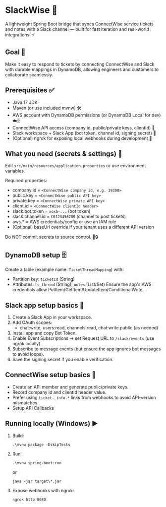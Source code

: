 # SlackWise 🚀

A lightweight Spring Boot bridge that syncs ConnectWise service tickets and notes with a Slack channel — built for fast iteration and real-world integrations. ⚡️

## Goal 🎯
Make it easy to respond to tickets by connecting ConnectWise and Slack with durable mappings in DynamoDB, allowing engineers and customers to collaborate seamlessly.

## Prerequisites ✅
- Java 17 JDK
- Maven (or use included mvnw) 🛠️
- AWS account with DynamoDB permissions (or DynamoDB Local for dev) ☁️🗄️
- ConnectWise API access (company id, public/private keys, clientId) 🔑
- Slack workspace + Slack App (bot token, channel id, signing secret) 💬
- (Optional) ngrok for exposing local webhooks during development 🔌

## What you need (secrets & settings) 🔐
Edit `src/main/resources/application.properties` or use environment variables.

Required properties:
- company.id = `<ConnectWise company id, e.g. 19300>`
- public.key = `<ConnectWise public API key>`
- private.key = `<ConnectWise private API key>`
- client.id = `<ConnectWise clientId header>`
- slack.bot.token = `xoxb-...` (bot token)
- slack.channel.id = `C0123456789` (channel to post tickets)
- aws.* = AWS credentials/config or use an IAM role
- (Optional) baseUrl override if your tenant uses a different API version

Do NOT commit secrets to source control. 🚫🔒

## DynamoDB setup 🗄️
Create a table (example name: `TicketThreadMapping`) with:
- Partition key: `ticketId` (String)
- Attributes: `ts_thread` (String), `notes` (List/Set)
Ensure the app's AWS credentials allow PutItem/GetItem/UpdateItem/ConditionalWrite.

## Slack app setup basics 🧩
1. Create a Slack App in your workspace.
2. Add OAuth scopes:
   - chat:write, users:read, channels:read, chat:write.public (as needed)
3. Install app and copy Bot Token.
4. Enable Event Subscriptions → set Request URL to `/slack/events` (use ngrok locally).
5. Subscribe to message events (but ensure the app ignores bot messages to avoid loops).
6. Save the signing secret if you enable verification.

## ConnectWise setup basics 🔗
- Create an API member and generate public/private keys.
- Record company id and clientId header value.
- Prefer using `ticket._info.*` links from webhooks to avoid API-version mismatches.
- Setup API Callbacks

## Running locally (Windows) ▶️
1. Build:
   ```
   .\mvnw package -DskipTests
   ```
2. Run:
   ```
   .\mvnw spring-boot:run
   ```
   or
   ```
   java -jar target\*.jar
   ```
3. Expose webhooks with ngrok:
   ```
   ngrok http 8080
   ```
